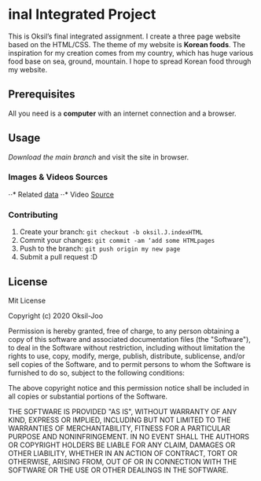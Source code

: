 # inal Integrated Project

This is Oksil’s final integrated assignment. I create a three page website based on the HTML/CSS. The theme of my website is **Korean foods**. The inspiration for my creation comes from my country, which has huge various food base on sea, ground, mountain. I hope to spread Korean food through my website.

## Prerequisites
All you need is a **computer** with an internet connection and a browser.

## Usage
_Download the main branch_ and visit the site in browser.

### Images & Videos Sources
⋅⋅* Related [data](https://www.thespruceeats.com/traditional-and-classic-korean-recipes-4118376)
⋅⋅* Video [Source](https://youtu.be/Jf7Dszr2_Nw)

### Contributing
1. Create your branch: `git checkout -b oksil.J.indexHTML`
2. Commit your changes: `git commit -am ‘add some HTMLpages`
3. Push to the branch: `git push origin my new page`
4. Submit a pull request :D

## License
Mit License

Copyright (c) 2020 Oksil-Joo

Permission is hereby granted, free of charge, to any person obtaining a copy
of this software and associated documentation files (the "Software"), to deal
in the Software without restriction, including without limitation the rights
to use, copy, modify, merge, publish, distribute, sublicense, and/or sell
copies of the Software, and to permit persons to whom the Software is
furnished to do so, subject to the following conditions:

The above copyright notice and this permission notice shall be included in all
copies or substantial portions of the Software.

THE SOFTWARE IS PROVIDED "AS IS", WITHOUT WARRANTY OF ANY KIND, EXPRESS OR
IMPLIED, INCLUDING BUT NOT LIMITED TO THE WARRANTIES OF MERCHANTABILITY,
FITNESS FOR A PARTICULAR PURPOSE AND NONINFRINGEMENT. IN NO EVENT SHALL THE
AUTHORS OR COPYRIGHT HOLDERS BE LIABLE FOR ANY CLAIM, DAMAGES OR OTHER
LIABILITY, WHETHER IN AN ACTION OF CONTRACT, TORT OR OTHERWISE, ARISING FROM,
OUT OF OR IN CONNECTION WITH THE SOFTWARE OR THE USE OR OTHER DEALINGS IN THE
SOFTWARE.